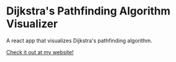 # Dijkstra's Pathfinding Algorithm Visualizer

A react app that visualizes Dijkstra's pathfinding algorithm.

[Check it out at my website!](http://pathfinder.aryanshah.tech/)
